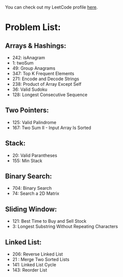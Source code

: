 You can check out my LeetCode profile [here](https://leetcode.com/u/d0lphinium/).

# Problem List:
## Arrays & Hashings:
* 242: isAnagram
* 1:   twoSum
* 49:  Group Anagrams
* 347: Top K Frequent Elements
* 271: Encode and Decode Strings
* 238: Product of Array Except Self
* 36:  Valid Sudoku
* 128: Longest Consecutive Sequence


## Two Pointers:
* 125: Valid Palindrome
* 167: Two Sum II - Input Array Is Sorted

## Stack:
* 20:  Valid Parantheses
* 155: Min Stack

## Binary Search:
* 704: Binary Search
* 74:  Search a 2D Matrix

## Sliding Window:
* 121: Best Time to Buy and Sell Stock
* 3:   Longest Substring Without Repeating Characters 

## Linked List:
* 206: Reverse Linked List
* 21 : Merge Two Sorted Lists
* 141: Linked List Cycle
* 143: Reorder List